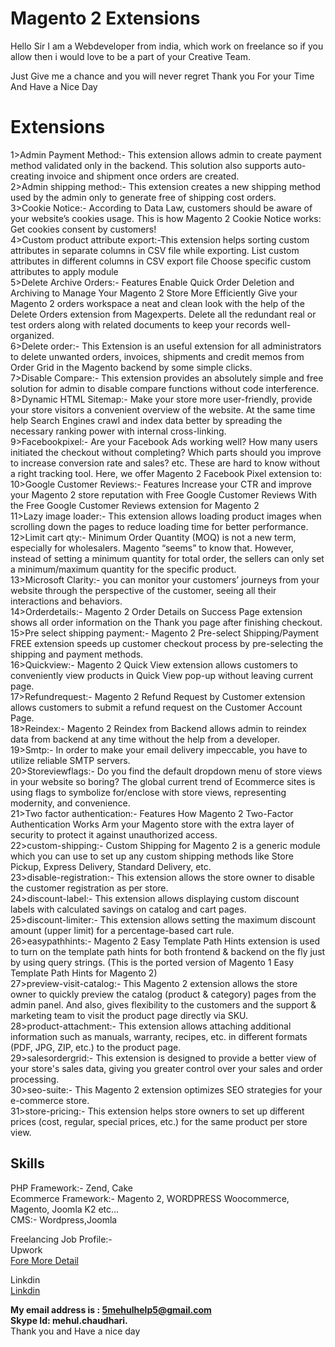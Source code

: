 Magento 2 Extensions
==========================

Hello Sir
I am a Webdeveloper from india, which work on freelance so if you allow then i would love to be a part of your Creative Team.

Just Give me a chance and you will never regret 
Thank you For your Time And Have a Nice Day

Extensions
========================
1>Admin Payment Method:- This extension allows admin to create payment method validated only in the backend. This solution also supports auto-creating invoice and shipment once orders are created.<br/>
2>Admin shipping method:- This extension creates a new shipping method used by the admin only to generate free of shipping cost orders.<br/>
3>Cookie Notice:- According to Data Law, customers should be aware of your website’s cookies usage. This is how Magento 2 Cookie Notice works: Get cookies consent by customers!<br/>
4>Custom product attribute export:-This extension helps sorting custom attributes in separate columns in CSV file while exporting. List custom attributes in different columns in CSV export file Choose specific custom attributes to apply module<br/>
5>Delete Archive Orders:- Features Enable Quick Order Deletion and Archiving to Manage Your Magento 2 Store More Efficiently Give your Magento 2 orders workspace a neat and clean look with the help of the Delete Orders extension from Magexperts. Delete all the redundant real or test orders along with related documents to keep your records well-organized.<br/>
6>Delete order:- This Extension is an useful extension for all administrators to delete unwanted orders, invoices, shipments and credit memos from Order Grid in the Magento backend by some simple clicks.<br/>
7>Disable Compare:- This extension provides an absolutely simple and free solution for admin to disable compare functions without code interference.<br/>
8>Dynamic HTML Sitemap:- Make your store more user-friendly, provide your store visitors a convenient overview of the website. At the same time help Search Engines crawl and index data better by spreading the necessary ranking power with internal cross-linking.<br/>
9>Facebookpixel:- Are your Facebook Ads working well? How many users initiated the checkout without completing? Which parts should you improve to increase conversion rate and sales? etc. These are hard to know without a right tracking tool. Here, we offer Magento 2 Facebook Pixel extension to:<br/>
10>Google Customer Reviews:- Features Increase your CTR and improve your Magento 2 store reputation with Free Google Customer Reviews With the Free Google Customer Reviews extension for Magento 2<br/>
11>Lazy image loader:- This extension allows loading product images when scrolling down the pages to reduce loading time for better performance.<br/>
12>Limit cart qty:- Minimum Order Quantity (MOQ) is not a new term, especially for wholesalers. Magento “seems” to know that. However, instead of setting a minimum quantity for total order, the sellers can only set a minimum/maximum quantity for the specific product.<br/>
13>Microsoft Clarity:- you can monitor your customers’ journeys from your website through the perspective of the customer, seeing all their interactions and behaviors.<br/>
14>Orderdetails:- Magento 2 Order Details on Success Page extension shows all order information on the Thank you page after finishing checkout.<br/>
15>Pre select shipping payment:- Magento 2 Pre-select Shipping/Payment FREE extension speeds up customer checkout process by pre-selecting the shipping and payment methods.<br/>
16>Quickview:- Magento 2 Quick View extension allows customers to conveniently view products in Quick View pop-up without leaving current page.<br/>
17>Refundrequest:- Magento 2 Refund Request by Customer extension allows customers to submit a refund request on the Customer Account Page.<br/>
18>Reindex:- Magento 2 Reindex from Backend allows admin to reindex data from backend at any time without the help from a developer.<br/>
19>Smtp:- In order to make your email delivery impeccable, you have to utilize reliable SMTP servers. <br/>
20>Storeviewflags:- Do you find the default dropdown menu of store views in your website so boring? The global current trend of Ecommerce sites is using flags to symbolize for/enclose with store views, representing modernity, and convenience.<br/>
21>Two factor authentication:- Features How Magento 2 Two-Factor Authentication Works Arm your Magento store with the extra layer of security to protect it against unauthorized access.<br/>
22>custom-shipping:- Custom Shipping for Magento 2 is a generic module which you can use to set up any custom shipping methods like Store Pickup, Express Delivery, Standard Delivery, etc.<br/>
23>disable-registration:- This extension allows the store owner to disable the customer registration as per store.<br/>
24>discount-label:- This extension allows displaying custom discount labels with calculated savings on catalog and cart pages.<br/>
25>discount-limiter:- This extension allows setting the maximum discount amount (upper limit) for a percentage-based cart rule.<br/>
26>easypathhints:- Magento 2 Easy Template Path Hints extension is used to turn on the template path hints for both frontend & backend on the fly just by using query strings. (This is the ported version of Magento 1 Easy Template Path Hints for Magento 2)<br/>
27>preview-visit-catalog:- This Magento 2 extension allows the store owner to quickly preview the catalog (product & category) pages from the admin panel. And also, gives flexibility to the customers and the support & marketing team to visit the product page directly via SKU.<br/>
28>product-attachment:- This extension allows attaching additional information such as manuals, warranty, recipes, etc. in different formats (PDF, JPG, ZIP, etc.) to the product page.<br/>
29>salesordergrid:- This extension is designed to provide a better view of your store's sales data, giving you greater control over your sales and order processing.<br/>
30>seo-suite:- This Magento 2 extension optimizes SEO strategies for your e-commerce store.<br/>
31>store-pricing:- This extension helps store owners to set up different prices (cost, regular, special prices, etc.) for the same product per store view.<br/>






Skills
----------
PHP Framework:- Zend, Cake
<br/>
Ecommerce Framework:- Magento 2, WORDPRESS Woocommerce, Magento, Joomla K2 etc...
<br/>
CMS:- Wordpress,Joomla
<br/>

Freelancing Job Profile:-
<br/>
Upwork
<br/>
<a href="https://www.upwork.com/o/profiles/users/_~0131aa29ad23bc45f1/" target="_blank">Fore More Detail</a>
<br/>

Linkdin
<br/>
<a href="https://www.linkedin.com/in/mehul-chaudhari-9854318b/" target="_blank">Linkdin</a>
<br/>

<b>My email address is : 5mehulhelp5@gmail.com <br/> Skype Id: mehul.chaudhari.</b>
<br/>
Thank you and Have a nice day
